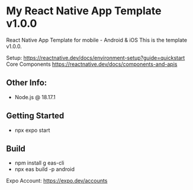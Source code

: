 # My React Native App Template v1.0.0

React Native App Template for mobile - Android & iOS
This is the template v1.0.0.

Setup:
https://reactnative.dev/docs/environment-setup?guide=quickstart
Core Components
https://reactnative.dev/docs/components-and-apis

## Other Info:
- Node.js @ 18.17.1

## Getting Started

- npx expo start

## Build

- npm install g eas-cli
- npx eas build -p android

Expo Account: https://expo.dev/accounts
